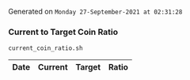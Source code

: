 Generated on `Monday 27-September-2021 at 02:31:28`

### Current to Target Coin Ratio
`current_coin_ratio.sh`

Date|Current|Target|Ratio
---|---|---|---
